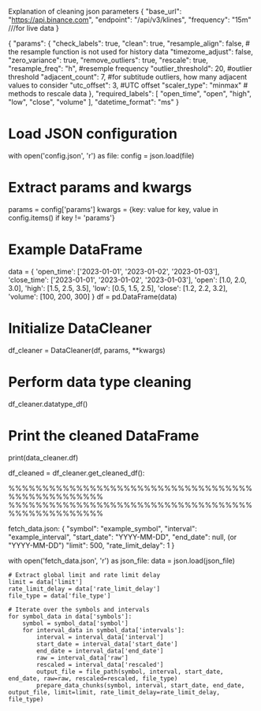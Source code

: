 Explanation of cleaning json parameters
{
    "base_url": "https://api.binance.com",
    "endpoint": "/api/v3/klines",
    "frequency": "15m" ///for live data
}



{
    "params": {
        "check_labels": true,
        "clean": true,
        "resample_align": false, # the resample function is not used for history data 
        "timezome_adjust": false,
        "zero_variance": true,
        "remove_outliers": true,
        "rescale": true,
        "resample_freq": "h", #resemple frequency
        "outlier_threshold": 20, #outlier threshold
        "adjacent_count": 7, #for subtitude outliers, how many adjacent values to consider
        "utc_offset": 3, #UTC offset
        "scaler_type": "minmax" # methods to rescale data
    },
    "required_labels": [
        "open_time", "open", "high", "low", "close", "volume"
    ],
    "datetime_format": "ms"
}

# Load JSON configuration
with open('config.json', 'r') as file:
    config = json.load(file)

# Extract params and kwargs
params = config['params']
kwargs = {key: value for key, value in config.items() if key != 'params'}

# Example DataFrame
data = {
    'open_time': ['2023-01-01', '2023-01-02', '2023-01-03'],
    'close_time': ['2023-01-01', '2023-01-02', '2023-01-03'],
    'open': [1.0, 2.0, 3.0],
    'high': [1.5, 2.5, 3.5],
    'low': [0.5, 1.5, 2.5],
    'close': [1.2, 2.2, 3.2],
    'volume': [100, 200, 300]
}
df = pd.DataFrame(data)

# Initialize DataCleaner
df_cleaner = DataCleaner(df, params, **kwargs)

# Perform data type cleaning
df_cleaner.datatype_df()

# Print the cleaned DataFrame
print(data_cleaner.df)

df_cleaned = df_cleaner.get_cleaned_df():

%%%%%%%%%%%%%%%%%%%%%%%%%%%%%%%%%%%%%%%%%%%%%%%%%%
%%%%%%%%%%%%%%%%%%%%%%%%%%%%%%%%%%%%%%%%%%%%%%%%%%


fetch_data.json:
{
  "symbol": "example_symbol",
  "interval": "example_interval",
  "start_date": "YYYY-MM-DD",
  "end_date": null, (or "YYYY-MM-DD")
  "limit": 500,
  "rate_limit_delay": 1
}

with open('fetch_data.json', 'r') as json_file:
        data = json.load(json_file)

    # Extract global limit and rate limit delay
    limit = data['limit']
    rate_limit_delay = data['rate_limit_delay']
    file_type = data['file_type']

    # Iterate over the symbols and intervals
    for symbol_data in data['symbols']:
        symbol = symbol_data['symbol']
        for interval_data in symbol_data['intervals']:
            interval = interval_data['interval']
            start_date = interval_data['start_date']
            end_date = interval_data['end_date']
            raw = interval_data['raw']
            rescaled = interval_data['rescaled']
            output_file = file_path(symbol, interval, start_date, end_date, raw=raw, rescaled=rescaled, file_type)
            prepare_data_chunks(symbol, interval, start_date, end_date, output_file, limit=limit, rate_limit_delay=rate_limit_delay, file_type)